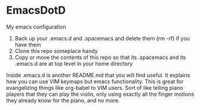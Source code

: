 # EmacsDotD
My emacs configuration

1. Back up your .emacs.d and .spacemacs and delete them (rm -rf) if you have them
2. Clone this repo someplace handy
3. Copy or move the contents of this repo so that its .spacemacs and its .emacs.d are at top level in your home directory

Inside .emacs.d is another README.md that you will find useful. It explains how you can use VIM keymaps but emacs functionality. This is great for evangelizing things like org-babel to VIM users. Sort of like telling piano players that they can play the violin, only using exactly all the finger motions they already know for the piano, and no more.
